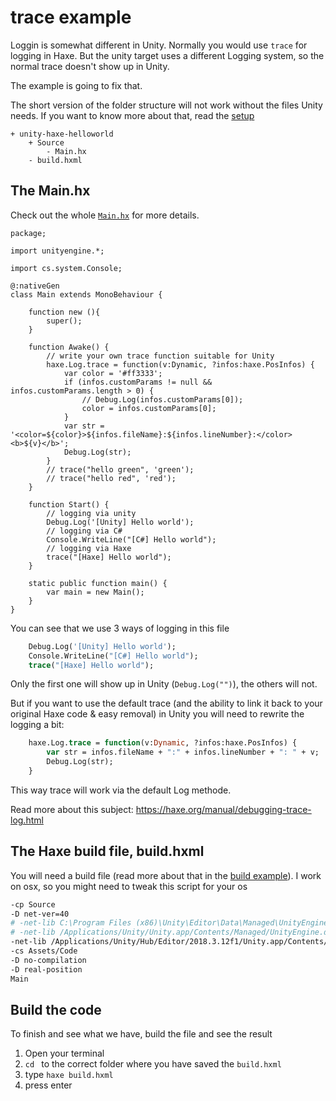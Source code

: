 # trace example

Loggin is somewhat different in Unity.
Normally you would use `trace` for logging in Haxe.
But the unity target uses a different Logging system, so the normal trace doesn't show up in Unity.

The example is going to fix that.


The short version of the folder structure will not work without the files Unity needs.
If you want to know more about that, read the [setup](../00setup/example.md)

```
+ unity-haxe-helloworld
	+ Source
		- Main.hx
	- build.hxml
```

## The Main.hx

Check out the whole [`Main.hx`](/code/Source/Main.hx) for more details.


```
package;

import unityengine.*;

import cs.system.Console;

@:nativeGen
class Main extends MonoBehaviour {

	function new (){
		super();
	}

	function Awake() {
		// write your own trace function suitable for Unity
		haxe.Log.trace = function(v:Dynamic, ?infos:haxe.PosInfos) {
			var color = '#ff3333';
			if (infos.customParams != null && infos.customParams.length > 0) {
				// Debug.Log(infos.customParams[0]);
				color = infos.customParams[0];
			}
			var str = '<color=${color}>${infos.fileName}:${infos.lineNumber}:</color> <b>${v}</b>';
			Debug.Log(str);
		}
		// trace("hello green", 'green');
		// trace("hello red", 'red');
	}

	function Start() {
		// logging via unity
		Debug.Log('[Unity] Hello world');
		// logging via C#
		Console.WriteLine("[C#] Hello world");
		// logging via Haxe
		trace("[Haxe] Hello world");
	}

	static public function main() {
		var main = new Main();
	}
}
```


You can see that we use 3 ways of logging in this file

```haxe
	Debug.Log('[Unity] Hello world');
	Console.WriteLine("[C#] Hello world");
	trace("[Haxe] Hello world");
```

Only the first one will show up in Unity (`Debug.Log("")`), the others will not.

But if you want to use the default trace (and the ability to link it back to your original Haxe code & easy removal) in Unity you will need to rewrite the logging a bit:

```haxe
	haxe.Log.trace = function(v:Dynamic, ?infos:haxe.PosInfos) {
		var str = infos.fileName + ":" + infos.lineNumber + ": " + v;
		Debug.Log(str);
	}
```

This way trace will work via the default Log methode.

Read more about this subject: <https://haxe.org/manual/debugging-trace-log.html>





## The Haxe build file, build.hxml

You will need a build file (read more about that in the [build example](../09build/example.md)).
I work on osx, so you might need to tweak this script for your os


```bash
-cp Source
-D net-ver=40
# -net-lib C:\Program Files (x86)\Unity\Editor\Data\Managed\UnityEngine.dll
# -net-lib /Applications/Unity/Unity.app/Contents/Managed/UnityEngine.dll
-net-lib /Applications/Unity/Hub/Editor/2018.3.12f1/Unity.app/Contents/Managed/UnityEngine.dll
-cs Assets/Code
-D no-compilation
-D real-position
Main
```



## Build the code

To finish and see what we have, build the file and see the result

1. Open your terminal
2. `cd ` to the correct folder where you have saved the `build.hxml`
3. type `haxe build.hxml`
4. press enter


